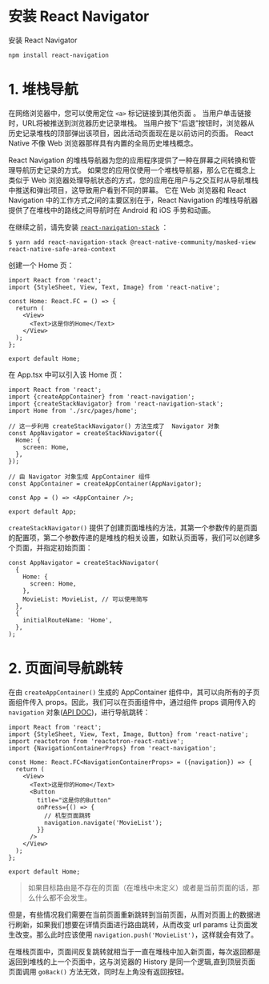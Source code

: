 # 安装 React Navigator

安装 React Navigator

```shell
npm install react-navigation
```

# 1. 堆栈导航

在网络浏览器中，您可以使用定位 `<a>` 标记链接到其他页面 。 当用户单击链接时，URL将被推送到浏览器历史记录堆栈。 当用户按下“后退”按钮时，浏览器从历史记录堆栈的顶部弹出该项目，因此活动页面现在是以前访问的页面。 React Native 不像 Web 浏览器那样具有内置的全局历史堆栈概念。

React Navigation 的堆栈导航器为您的应用程序提供了一种在屏幕之间转换和管理导航历史记录的方式。 如果您的应用仅使用一个堆栈导航器，那么它在概念上类似于 Web 浏览器处理导航状态的方式，您的应用在用户与之交互时从导航堆栈中推送和弹出项目，这导致用户看到不同的屏幕。 它在 Web 浏览器和 React Navigation 中的工作方式之间的主要区别在于，React Navigation 的堆栈导航器提供了在堆栈中的路线之间导航时在 Android 和 iOS 手势和动画。

在继续之前，请先安装 [`react-navigation-stack`](https://github.com/react-navigation/stack) ：

```shell
$ yarn add react-navigation-stack @react-native-community/masked-view react-native-safe-area-context
```

创建一个 Home 页：

```tsx
import React from 'react';
import {StyleSheet, View, Text, Image} from 'react-native';

const Home: React.FC = () => {
  return (
    <View>
      <Text>这是你的Home</Text>
    </View>
  );
};

export default Home;
```

在 App.tsx 中可以引入该 Home 页：

```tsx
import React from 'react';
import {createAppContainer} from 'react-navigation';
import {createStackNavigator} from 'react-navigation-stack';
import Home from './src/pages/home';

// 这一步利用 createStackNavigator() 方法生成了  Navigator 对象
const AppNavigator = createStackNavigator({
  Home: {
    screen: Home,
  },
});

// 由 Navigator 对象生成 AppContainer 组件
const AppContainer = createAppContainer(AppNavigator);

const App = () => <AppContainer />;

export default App;
```

`createStackNavigator()` 提供了创建页面堆栈的方法，其第一个参数传的是页面的配置项，第二个参数传递的是堆栈的相关设置，如默认页面等，我们可以创建多个页面，并指定初始页面：


```tsx
const AppNavigator = createStackNavigator(
  {
    Home: {
      screen: Home,
    },
    MovieList: MovieList, // 可以使用简写
  },
  {
    initialRouteName: 'Home',
  },
);
```

# 2. 页面间导航跳转

在由 `createAppContainer()` 生成的 AppContainer 组件中，其可以向所有的子页面组件传入 props。因此，我们可以在页面组件中，通过组件 props 调用传入的 `navigation` 对象([API DOC](https://reactnavigation.org/docs/4.x/navigation-prop/))，进行导航跳转：

```tsx
import React from 'react';
import {StyleSheet, View, Text, Image, Button} from 'react-native';
import reactotron from 'reactotron-react-native';
import {NavigationContainerProps} from 'react-navigation';

const Home: React.FC<NavigationContainerProps> = ({navigation}) => {
  return (
    <View>
      <Text>这是你的Home</Text>
      <Button
        title="这是你的Button"
        onPress={() => {
          // 机型页面跳转
          navigation.navigate('MovieList');
        }}
      />
    </View>
  );
};

export default Home;
```

> 如果目标路由是不存在的页面（在堆栈中未定义）或者是当前页面的话，那么什么都不会发生。

但是，有些情况我们需要在当前页面重新跳转到当前页面，从而对页面上的数据进行刷新，如果我们想要在详情页面进行路由跳转，从而改变 url params 让页面发生改变。那么此时应该使用 `navigation.push('MovieList')`，这样就会有效了。

在堆栈页面中，页面间反复跳转就相当于一直在堆栈中加入新页面，每次返回都是返回到堆栈的上一个页面中，这与浏览器的 History 是同一个逻辑,直到顶层页面页面调用 `goBack()` 方法无效，同时左上角没有返回按钮。

